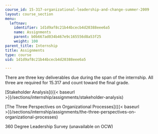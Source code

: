 ```yaml
---
course_id: 15-317-organizational-leadership-and-change-summer-2009
layout: course_section
menu:
  leftnav:
    identifier: 1d1d9af8c21b44bcecb4d20388eee6a5
    name: Assignments
    parent: b0b667ad034b467e9c165556d8a53f25
    weight: 100
parent_title: Internship
title: Assignments
type: course
uid: 1d1d9af8c21b44bcecb4d20388eee6a5

---
```


There are three key deliverables due during the span of the internship. All three are required for 15.317 and count toward the final grade.

[Stakeholder Analysis]({{< baseurl >}}/sections/internship/assignments/stakeholder-analysis)

[The Three Perspectives on Organizational Processes]({{< baseurl >}}/sections/internship/assignments/the-three-perspectives-on-organizational-processes)

360 Degree Leadership Survey (unavailable on OCW)